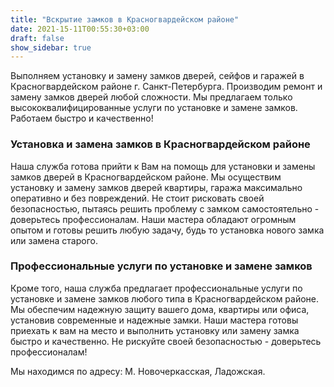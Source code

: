 ```yaml
---
title: "Вскрытие замков в Красногвардейском районе"
date: 2021-15-11T00:55:30+03:00
draft: false
show_sidebar: true
---
```


Выполняем установку и замену замков дверей, сейфов и гаражей в Красногвардейском районе г. Санкт-Петербурга. Производим ремонт и замену замков дверей любой сложности. Мы предлагаем только высококвалифицированные услуги по установке и замене замков. Работаем быстро и качественно!

### Установка и замена замков в Красногвардейском районе

Наша служба готова прийти к Вам на помощь для установки и замены замков дверей в Красногвардейском районе. Мы осуществим установку и замену замков дверей квартиры, гаража максимально оперативно и без повреждений. Не стоит рисковать своей безопасностью, пытаясь решить проблему с замком самостоятельно - доверьтесь профессионалам. Наши мастера обладают огромным опытом и готовы решить любую задачу, будь то установка нового замка или замена старого.

### Профессиональные услуги по установке и замене замков

Кроме того, наша служба предлагает профессиональные услуги по установке и замене замков любого типа в Красногвардейском районе. Мы обеспечим надежную защиту вашего дома, квартиры или офиса, установив современные и надежные замки. Наши мастера готовы приехать к вам на место и выполнить установку или замену замка быстро и качественно. Не рискуйте своей безопасностью - доверьтесь профессионалам!

Мы находимся по адресу: М. Новочеркасская, Ладожская.